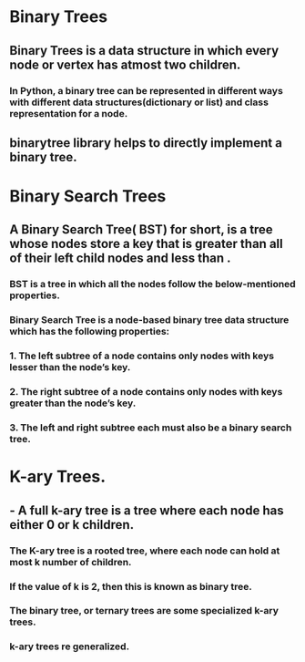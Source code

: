 #  Binary Trees
##   Binary Trees  is a data structure in which every node or vertex has atmost two children.
### In Python, a binary tree can be represented in different ways with different data structures(dictionary or list) and class representation for a node.
## binarytree library helps to directly implement a binary tree.

#  Binary Search Trees
## A Binary Search Tree( BST) for short, is a tree whose nodes store a key that is greater than all of their left child nodes and less than .
### BST is a tree in which all the nodes follow the below-mentioned properties.
### Binary Search Tree is a node-based binary tree data structure which has the following properties:

### 1. The left subtree of a node contains only nodes with keys lesser than the node’s key.
### 2. The right subtree of a node contains only nodes with keys greater than the node’s key.
### 3. The left and right subtree each must also be a binary search tree.

#   K-ary Trees.
## -  A full k-ary tree is a tree where each node has either 0 or k children.
### The K-ary tree is a rooted tree, where each node can hold at most k number of children.
### If the value of k is 2, then this is known as binary tree.
###  The binary tree, or ternary trees are some specialized k-ary trees.
###  k-ary trees re generalized.